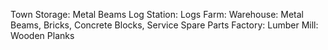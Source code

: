 
Town Storage: Metal Beams
Log Station: Logs
Farm:
Warehouse: Metal Beams, Bricks, Concrete Blocks, Service Spare Parts
Factory:
Lumber Mill: Wooden Planks
